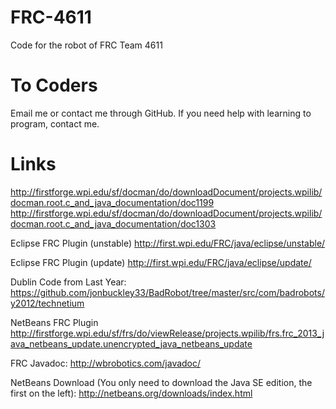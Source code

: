 FRC-4611
========

Code for the robot of FRC Team 4611

To Coders
=========

Email me or contact me through GitHub. If you need help with learning to program, contact me.

Links
=====
http://firstforge.wpi.edu/sf/docman/do/downloadDocument/projects.wpilib/docman.root.c_and_java_documentation/doc1199
http://firstforge.wpi.edu/sf/docman/do/downloadDocument/projects.wpilib/docman.root.c_and_java_documentation/doc1303

Eclipse FRC Plugin (unstable)
http://first.wpi.edu/FRC/java/eclipse/unstable/

Eclipse FRC Plugin (update)
http://first.wpi.edu/FRC/java/eclipse/update/

Dublin Code from Last Year:
https://github.com/jonbuckley33/BadRobot/tree/master/src/com/badrobots/y2012/technetium

NetBeans FRC Plugin
http://firstforge.wpi.edu/sf/frs/do/viewRelease/projects.wpilib/frs.frc_2013_java_netbeans_update.unencrypted_java_netbeans_update

FRC Javadoc:
http://wbrobotics.com/javadoc/

NetBeans Download (You only need to download the Java SE edition, the first on the left):
http://netbeans.org/downloads/index.html

